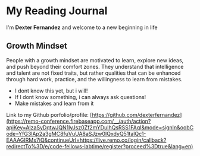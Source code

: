 # My Reading Journal

I'm **Dexter Fernandez** and welcome to a new beginning in life 
## Growth Mindset

People with a growth mindset are motivated to learn, explore new ideas, and push beyond their comfort zones. They understand that intelligence and talent are not fixed traits, but rather qualities that can be enhanced through hard work, practice, and the willingness to learn from mistakes.

- I dont know this yet, but i will!
- If I dont know something, i can always ask questions!
- Make mistakes and learn from it

Link to my Github porfolio/profile: [https://github.com/dexterfernandez](https://remo-conference.firebaseapp.com/__/auth/action?apiKey=AIzaSyDqtwJQN1lyJsz0Zf2mYDuIhQsRSS1FAqI&mode=signIn&oobCode=YfG3lAp2a3gMC8fuVuUA8aSJzw0IQxdyQ51talQc1-EAAAGIRMs7iQ&continueUrl=https://live.remo.co/login/callback?redirectTo%3D/e/code-fellows-labtime/register?proceed%3Dtrue&lang=en)
